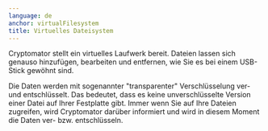 ```yaml
---
language: de
anchor: virtualFilesystem
title: Virtuelles Dateisystem
---
```

<p class="lead">Cryptomator stellt ein virtuelles Laufwerk bereit. Dateien lassen sich genauso hinzufügen, bearbeiten und entfernen, wie Sie es bei einem USB-Stick gewöhnt sind.</p>

Die Daten werden mit sogenannter "transparenter" Verschlüsselung ver- und entschlüsselt. Das bedeutet, dass es keine unverschlüsselte Version einer Datei auf Ihrer Festplatte gibt. Immer wenn Sie auf Ihre Dateien zugreifen, wird Cryptomator darüber informiert und wird in diesem Moment die Daten ver- bzw. entschlüsseln.
